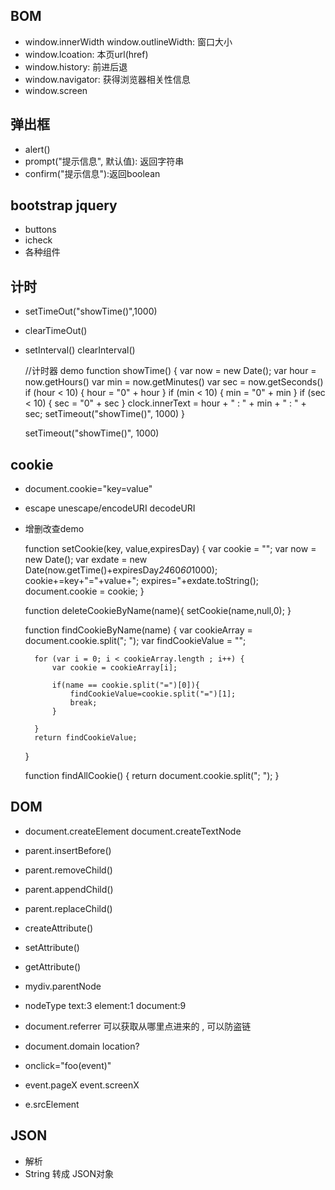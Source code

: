 ## BOM ##
- window.innerWidth window.outlineWidth: 窗口大小
- window.lcoation: 本页url(href)
- window.history: 前进后退
- window.navigator: 获得浏览器相关性信息
- window.screen

## 弹出框 ##
- alert()
- prompt("提示信息", 默认值): 返回字符串
- confirm("提示信息"):返回boolean

## bootstrap jquery ##
- buttons
- icheck
- 各种组件

## 计时 ##
- setTimeOut("showTime()",1000)
- clearTimeOut()
- setInterval() clearInterval()

	//计时器 demo
	function showTime() {
        var now = new Date();
        var hour = now.getHours()
        var min = now.getMinutes()
        var sec = now.getSeconds()
        if (hour < 10) {
            hour = "0" + hour
        }
        if (min < 10) {
            min = "0" + min
        }
        if (sec < 10) {
            sec = "0" + sec
        }
        clock.innerText = hour + " : " + min + " : " + sec;
        setTimeout("showTime()", 1000)
    }

    setTimeout("showTime()", 1000)

## cookie ##

- document.cookie="key=value"
- escape unescape/encodeURI decodeURI
- 增删改查demo
	

	function setCookie(key, value,expiresDay) {
        var cookie = "";
        var now = new Date();
        var exdate = new Date(now.getTime()+expiresDay*24*60*60*1000);
        cookie+=key+"="+value+"; expires="+exdate.toString();
        document.cookie = cookie;
    }

	function deleteCookieByName(name){
        setCookie(name,null,0);
    }


    function findCookieByName(name) {
        var cookieArray = document.cookie.split("; ");
        var findCookieValue = "";

        for (var i = 0; i < cookieArray.length ; i++) {
            var cookie = cookieArray[i];

            if(name == cookie.split("=")[0]){
                findCookieValue=cookie.split("=")[1];
                break;
            }

        }
        return findCookieValue;
    }

    function findAllCookie() {
        return  document.cookie.split("; ");
    }


## DOM ##

- document.createElement document.createTextNode
- parent.insertBefore()
- parent.removeChild()
- parent.appendChild()
- parent.replaceChild()

- createAttribute()
- setAttribute()
- getAttribute()

- mydiv.parentNode
- nodeType text:3 element:1 document:9
- document.referrer  可以获取从哪里点进来的 , 可以防盗链
- document.domain location?

- onclick="foo(event)"
- event.pageX event.screenX
- e.srcElement

## JSON

- 解析
- String 转成 JSON对象